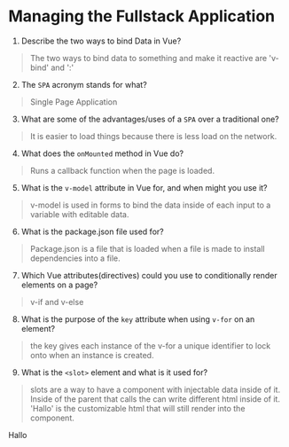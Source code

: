 # Managing the Fullstack Application

1. Describe the two ways to bind Data in Vue?

  > The two ways to bind data to something and make it reactive are 'v-bind' and ':'

2. The `SPA` acronym stands for what?

  > Single Page Application

3. What are some of the advantages/uses of a `SPA` over a traditional one?

  > It is easier to load things because there is less load on the network.

4. What does the `onMounted` method in Vue do?

  > Runs a callback function when the page is loaded.

5. What is the `v-model` attribute in Vue for, and when might you use it?

  > v-model is used in forms to bind the data inside of each input to a variable with editable data.

6. What is the package.json file used for?

  > Package.json is a file that is loaded when a file is made to install dependencies into a file.

7. Which Vue attributes(directives) could you use to conditionally render elements on a page?

  > v-if and v-else

8. What is the purpose of the `key` attribute when using `v-for` on an element?

  > the key gives each instance of the v-for a unique identifier to lock onto when an instance is created. 

9. What is the `<slot>` element and what is it used for?

  > slots are a way to have a component with injectable data inside of it. Inside of the parent that calls the <component /> can write different html inside of it. 'Hallo' is the customizable html that will still render into the component.

  <component> 
    Hallo
  <component/>
